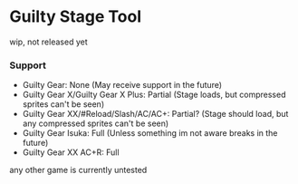 # Guilty Stage Tool

wip, not released yet

### Support
- Guilty Gear: None (May receive support in the future)
- Guilty Gear X/Guilty Gear X Plus: Partial (Stage loads, but compressed sprites can't be seen)
- Guilty Gear XX/#Reload/Slash/AC/AC+: Partial? (Stage should load, but any compressed sprites can't be seen)
- Guilty Gear Isuka: Full (Unless something im not aware breaks in the future)
- Guilty Gear XX AC+R: Full

any other game is currently untested
